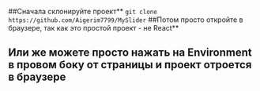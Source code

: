 ##Сначала склонируйте проект**
```git clone https://github.com/Aigerim7799/MySlider```
##Потом просто откройте в браузере, так как это простой проект - не React**

## Или же можете просто нажать на Environment в провом боку от страницы и проект отроется в браузере
